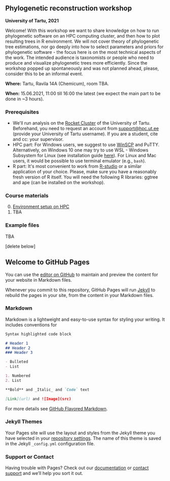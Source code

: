 ## Phylogenetic reconstruction workshop
**University of Tartu, 2021** 

Welcome! With this workshop we want to share knowledge on how to run phylogenetic software on an HPC computing cluster, and then how to plot resulting trees in R environment. We will not cover theory of phylogenetic tree estimations, nor go deeply into how to select parameters and priors for phylogenetic software - the focus here is on the most technical aspects of the work. The intended audience is taxonomists or people who need to produce and visualize phylogenetic trees more efficiently. 
Since the workshop popped up spontaneously and was not planned ahead, please, consider this to be an informal event.

**Where:** Tartu, Ravila 14A (Chemicum), room TBA.

**When:** 15.06.2021, 11:00 till 16:00 the latest (we expect the main part to be done in ~3 hours).

### Prerequisites
- We'll run analysis on the [Rocket Cluster](https://hpc.ut.ee/en/resources/rocket-cluster-en/) of the University of Tartu. Beforehand, you need to request an account from support@hpc.ut.ee (provide your University of Tartu username). If you are a student, cite and cc: your supervisor.
- HPC part: For Windows users, we suggest to use [WinSCP](https://winscp.net/eng/downloads.php) and PuTTY.
Alternatively, on Windows 10 one may try to use WSL - Windows Subsystem for Linux (see installation guide [here](https://docs.microsoft.com/en-us/windows/wsl/install-win10)).
For Linux and Mac users, it would be possible to use terminal emulator (e.g., `bash`).
- R part: It's most convenient to work from [R-studio](https://www.rstudio.com/products/rstudio/download/) or a similar application of your choice. Please, make sure you have a reasonably fresh version of R itself. You will need the following R libraries: ggtree and ape (can be installed on the workshop).

### Course materials
0. [Environment setup on HPC](00.Environmen_setup.md)
1. TBA

### Example files
TBA

[delete below]
## Welcome to GitHub Pages

You can use the [editor on GitHub](https://github.com/Mycology-Microbiology-Center/Phylo2021/edit/main/docs/index.md) to maintain and preview the content for your website in Markdown files.

Whenever you commit to this repository, GitHub Pages will run [Jekyll](https://jekyllrb.com/) to rebuild the pages in your site, from the content in your Markdown files.

### Markdown

Markdown is a lightweight and easy-to-use syntax for styling your writing. It includes conventions for

```markdown
Syntax highlighted code block

# Header 1
## Header 2
### Header 3

- Bulleted
- List

1. Numbered
2. List

**Bold** and _Italic_ and `Code` text

[Link](url) and ![Image](src)
```

For more details see [GitHub Flavored Markdown](https://guides.github.com/features/mastering-markdown/).

### Jekyll Themes

Your Pages site will use the layout and styles from the Jekyll theme you have selected in your [repository settings](https://github.com/Mycology-Microbiology-Center/Phylo2021/settings/pages). The name of this theme is saved in the Jekyll `_config.yml` configuration file.

### Support or Contact

Having trouble with Pages? Check out our [documentation](https://docs.github.com/categories/github-pages-basics/) or [contact support](https://support.github.com/contact) and we’ll help you sort it out.



